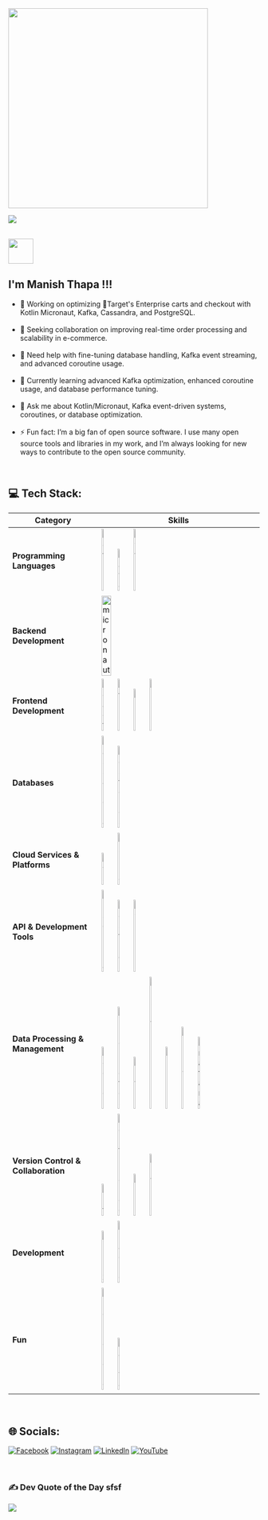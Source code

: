 <img src='https://randommeme-five.vercel.app/' style="height: 400px;"/>

[![](https://visitcount.itsvg.in/api?id=thapamanish&icon=7&color=3&pretty=true)](https://visitcount.itsvg.in)

<br>

<img src="https://raw.githubusercontent.com/MartinHeinz/MartinHeinz/master/wave.gif" width="50px"> 

## **I'm Manish Thapa !!!**

- 🔭 Working on optimizing 🎯Target's  Enterprise carts and checkout with Kotlin Micronaut, Kafka, Cassandra, and PostgreSQL.<br><br>
- 👯 Seeking collaboration on improving real-time order processing and scalability in e-commerce.<br><br>
- 🤝 Need help with fine-tuning database handling, Kafka event streaming, and advanced coroutine usage.<br><br>
- 🌱 Currently learning advanced Kafka optimization, enhanced coroutine usage, and database performance tuning.<br><br>
- 💬 Ask me about Kotlin/Micronaut, Kafka event-driven systems, coroutines, or database optimization.<br><br>
- ⚡ Fun fact: I’m a big fan of open source software. I use many open source tools and libraries in my work, and I’m always looking for new ways to contribute to the open source community.

<br>

## 💻 **Tech Stack**:
| Category                            | Skills                                                                                                      |
|-------------------------------------|-------------------------------------------------------------------------------------------------------------|
| **Programming Languages**           | <img src="https://skillicons.dev/icons?i=kotlin" width="9%" title="kotlin"> <img src="https://www.svgrepo.com/show/452234/java.svg" width="9%" title="java"> <img src="https://skillicons.dev/icons?i=python" width="9%" title="python"> |
| **Backend Development**             | <img src="https://asset.brandfetch.io/idKEg1Lkgi/idsaczyEn7.svg" width="25%" title="micronaut">             |
| **Frontend Development**            | <img src="https://skillicons.dev/icons?i=react" width="9%" title="react"> <img src="https://skillicons.dev/icons?i=html" width="9%" title="html5"> <img src="https://skillicons.dev/icons?i=css" width="9%" title="css3"> <img src="https://skillicons.dev/icons?i=figma" width="9%" title="figma"> |
| **Databases**                       | <img src="https://skillicons.dev/icons?i=cassandra" width="9%" title="cassandra"> <img src="https://skillicons.dev/icons?i=postgres" width="9%" title="postgres"> |
| **Cloud Services & Platforms**      | <img src="https://skillicons.dev/icons?i=aws" width="9%" title="aws"> <img src="https://skillicons.dev/icons?i=azure" width="9%" title="azure"> |
| **API & Development Tools**         | <img src="https://www.svgrepo.com/show/353904/insomnia.svg" width="9%" title="insomnia"> <img src="https://www.svgrepo.com/show/354202/postman-icon.svg" width="9%" title="postman"> <img src="https://www.svgrepo.com/show/354420/swagger.svg" width="9%" title="swagger"> |
| **Data Processing & Management**    | <img src="https://skillicons.dev/icons?i=docker" width="9%" title="docker"> <img src="https://skillicons.dev/icons?i=kubernetes" width="9%" title="kubernetes"> <img src="https://skillicons.dev/icons?i=kafka" width="9%" title="kafka"> <img src="https://www.svgrepo.com/show/303574/elasticsearch-logo.svg" width="9%" title="elasticSearch"> <img src="https://www.svgrepo.com/show/353961/kibana.svg" width="9%" title="kibana"> <img src="https://www.svgrepo.com/show/354010/logstash.svg" width="9%" title="logstash"> <img src="https://skillicons.dev/icons?i=grafana" width="10%" title="grafana"> |
| **Version Control & Collaboration** | <img src="https://skillicons.dev/icons?i=git" width="9%" title="git"> <img src="https://www.svgrepo.com/show/353597/confluence.svg" width="9%" title="confluence"> <img src="https://www.svgrepo.com/show/376328/jira.svg" width="9%" title="jira"> <img src="https://www.svgrepo.com/show/306484/notion.svg" width="9%" title="notion"> |
| **Development**                     | <img src="https://skillicons.dev/icons?i=linux" width="9%" title="linux"> <img src="https://skillicons.dev/icons?i=gradle" width="9%" title="gradle"> |
| **Fun**                             | <img src="https://skillicons.dev/icons?i=pr" width="9%" title="premierero"> <img src="https://uxwing.com/wp-content/themes/uxwing/download/brands-and-social-media/canva-icon.png" width="9%" title="canva"> |

<br>

## 🌐 **Socials**:
[![Facebook](https://img.shields.io/badge/Facebook-%231877F2.svg?logo=Facebook&logoColor=white)](https://facebook.com/iammanish042) [![Instagram](https://img.shields.io/badge/Instagram-%23E4405F.svg?logo=Instagram&logoColor=white)](https://instagram.com/iammanish041) [![LinkedIn](https://img.shields.io/badge/LinkedIn-%230077B5.svg?logo=linkedin&logoColor=white)](https://linkedin.com/in/manish-thapa-0705aa1a3) [![YouTube](https://img.shields.io/badge/YouTube-%23FF0000.svg?logo=YouTube&logoColor=white)](https://youtube.com/@UCKbEPvwLrqeXr24JYhETQCg) 

<br>

### ✍️ Dev Quote of the Day sfsf
![](https://quotes-github-readme.vercel.app/api?type=horizontal&theme=dark)



